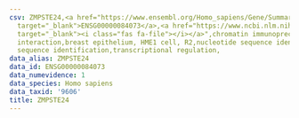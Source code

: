 ```yaml
---
csv: ZMPSTE24,<a href="https://www.ensembl.org/Homo_sapiens/Gene/Summary?db=core;g=ENSG00000084073"
  target="_blank">ENSG00000084073</a>,<a href="https://www.ncbi.nlm.nih.gov/pubmed/22863008"
  target="_blank"><i class="fas fa-file"></i></a>",chromatin immunoprecipitation assay,direct
  interaction,breast epithelium, HME1 cell, R2,nucleotide sequence identification,nucleotide
  sequence identification,transcriptional regulation,
data_alias: ZMPSTE24
data_id: ENSG00000084073
data_numevidence: 1
data_species: Homo sapiens
data_taxid: '9606'
title: ZMPSTE24
---
```

